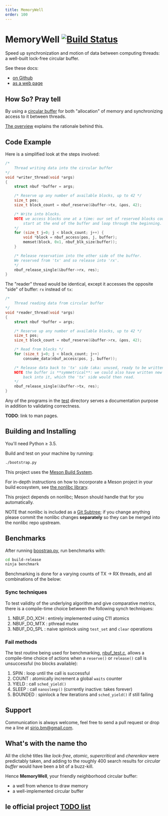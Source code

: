 ```yaml
---
title: MemoryWell
order: 100
---
```


# MemoryWell [![Build Status](https://travis-ci.org/siriobalmelli/memorywell.svg?branch=master)](https://travis-ci.org/siriobalmelli/memorywell)

Speed up synchronization and motion of data between computing threads:
	a well-built lock-free circular buffer.

See these docs:

-	[on Github](https://github.com/siriobalmelli/memorywell)
-	[as a web page](https://siriobalmelli.github.io/memorywell/)

## How So? Pray tell

By using a [circular buffer](docs/overview.md#circularbuffer) for both
	"allocation" of memory and synchronizing access to it between threads.

[The overview](docs/overview.md) explains the rationale behind this.

## Code Example

Here is a simplified look at the steps involved:

```c
/*
	Thread writing data into the circular buffer
*/
void *writer_thread(void *args)
{
	struct nbuf *buffer = args;

	/* Reserve up any number of available blocks, up to 42 */
	size_t pos;
	size_t block_count = nbuf_reserve(&buffer->tx, &pos, 42);

	/* Write into blocks.
	NOTE we access blocks one at a time: our set of reserved blocks could
		start at the end of the buffer and loop through the beginning.
	*/
	for (size_t j=0; j < block_count; j++) {
		void *block = nbuf_access(pos, j, buffer);
		memset(block, 0x1, nbuf_blk_size(buffer));
	}

	/* Release reservation into the other side of the buffer.
	We reserved from 'tx' and so release into 'rx'.
	*/
	nbuf_release_single(&buffer->rx, res);
}
```

The "reader" thread would be identical, except it accesses the opposite "side"
	of buffer: `rx` instead of `tx`:

```c
/*
	Thread reading data from circular buffer
*/
void *reader_thread(void *args)
{
	struct nbuf *buffer = args;

	/* Reserve up any number of available blocks, up to 42 */
	size_t pos;
	size_t block_count = nbuf_reserve(&buffer->rx, &pos, 42);

	/* Read from blocks */
	for (size_t j=0; j < block_count; j++)
		consume_data(nbuf_access(pos, j, buffer));

	/* Release data back to 'tx' side (aka: unused, ready to be written).
	NOTE the buffer is **symmetrical**: we could also have written new data
		back into it, which the 'tx' side would then read.
	*/
	nbuf_release_single(&buffer->tx, res);
}
```

Any of the programs in the [test](test/) directory serves a documentation
	purpose in addition to validating correctness.

**TODO**: link to man pages.

## Building and Installing

You'll need Python ≥ 3.5.

Build and test on your machine by running:

```bash
./bootstrap.py
```

This project uses the [Meson Build System](http://mesonbuild.com/).

For in-depth instructions on how to incorporate a Meson project in your
	build ecosystem, see [the nonlibc library](https://siriobalmelli.github.io/nonlibc/).

This project depends on nonlibc; Meson should handle that for you automatically.

NOTE that nonlibc is included as a [Git Subtree](https://help.github.com/articles/about-git-subtree-merges/);
	if you change anything please commit the nonlibc changes **separately** so
	they can be merged into the nonlibc repo upstream.

## Benchmarks

After running [boostrap.py](./bootstrap.py), run benchmarks with:

```bash
cd build-release
ninja benchmark
```

Benchmarking is done for a varying counts of TX -> RX threads,
	and all combinations of the below:

### Sync techniques

To test validity of the underlying algorithm and give comparative metrics,
	there is a compile-time choice between the following synch techniques:

1. NBUF_DO_XCH	:	entirely implemented using C11 atomics
1. NBUF_DO_MTX	:	pthread mutex
1. NBUF_DO_SPL	:	naive spinlock using `test_set` and `clear` operations

### Fail methods

The test routine being used for benchmarking, [nbuf_test.c](test/nbuf_test.c),
	allows a compile-time choice of actions when a `reserve()` or `release()`
	call is unsuccessful (no blocks available):

1. SPIN		:	loop until the call is successful
1. COUNT	:	atomically increment a global `waits` counter
1. YIELD	:	call `sched_yield()`
1. SLEEP	:	call `nanosleep()` (currently inactive: takes forever)
1. BOUNDED	:	spinlock a few iterations and `sched_yield()` if still failing

## Support

Communication is always welcome, feel free to send a pull request
	or drop me a line at <sirio.bm@gmail.com>.

## What's with the name tho

All the cliché titles like *lock-free*, *atomic*, *supercritical* and *cherenkov*
	were predictably taken, and adding to the roughly 400 search results for
	*circular buffer* would have been a bit of a buzz-kill.

Hence **MemoryWell**, your friendly neighborhood circular buffer:

-	a well from whence to draw memory
-	a well-implemented circular buffer

## le official project [TODO list](docs/TODO.md)
